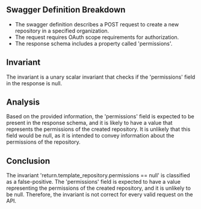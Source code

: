 ## Swagger Definition Breakdown
- The swagger definition describes a POST request to create a new repository in a specified organization.
- The request requires OAuth scope requirements for authorization.
- The response schema includes a property called 'permissions'.

## Invariant
The invariant is a unary scalar invariant that checks if the 'permissions' field in the response is null.

## Analysis
Based on the provided information, the 'permissions' field is expected to be present in the response schema, and it is likely to have a value that represents the permissions of the created repository. It is unlikely that this field would be null, as it is intended to convey information about the permissions of the repository.

## Conclusion
The invariant 'return.template_repository.permissions == null' is classified as a false-positive. The 'permissions' field is expected to have a value representing the permissions of the created repository, and it is unlikely to be null. Therefore, the invariant is not correct for every valid request on the API.

